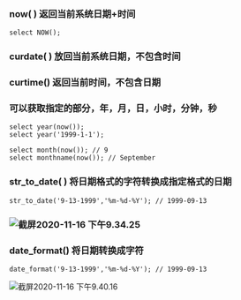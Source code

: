 ### now( ) 返回当前系统日期+时间

```mysql
select NOW(); 
```

### curdate( ) 放回当前系统日期，不包含时间

### curtime() 返回当前时间，不包含日期

### 可以获取指定的部分，年，月，日，小时，分钟，秒

```mysql
select year(now());
select year('1999-1-1');

select month(now()); // 9
select monthname(now()); // September
```

### str_to_date( ) 将日期格式的字符转换成指定格式的日期

```mysql
str_to_date('9-13-1999','%m-%d-%Y'); // 1999-09-13
```

### ![截屏2020-11-16 下午9.34.25](../../../../Library/Application%20Support/typora-user-images/%E6%88%AA%E5%B1%8F2020-11-16%20%E4%B8%8B%E5%8D%889.34.25.png)

### date_format() 将日期转换成字符

```mysql 
date_format('9-13-1999','%m-%d-%Y'); // 1999-09-13
```

![截屏2020-11-16 下午9.40.16](../../../../Library/Application%20Support/typora-user-images/%E6%88%AA%E5%B1%8F2020-11-16%20%E4%B8%8B%E5%8D%889.40.16.png)